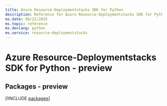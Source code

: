 ```yaml
---
title: Azure Resource-Deploymentstacks SDK for Python
description: Reference for Azure Resource-Deploymentstacks SDK for Python
ms.date: 09/22/2025
ms.topic: reference
ms.devlang: python
ms.service: resource-deploymentstacks
---
```

# Azure Resource-Deploymentstacks SDK for Python - preview
## Packages - preview
[!INCLUDE [packages](resource-deploymentstacks-index.md)]